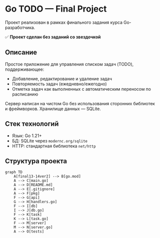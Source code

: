 # Go TODO — Final Project

Проект реализован в рамках финального задания курса Go-разработчика.

✅ **Проект сделан без заданий со звездочкой**

## Описание

Простое приложение для управления списком задач (TODO), поддерживающее:
- Добавление, редактирование и удаление задач
- Повторяемость задач (ежедневно/ежегодно)
- Отметка задач как выполненных с автоматическим переносом по расписанию

Сервер написан на чистом Go без использования сторонних библиотек и фреймворков. Хранилище данных — SQLite.

## Стек технологий
- Язык: Go 1.21+
- БД: SQLite через `modernc.org/sqlite`
- HTTP: стандартная библиотека `net/http`

## Структура проекта

```mermaid
graph TD
    A[final13-14ver2] --> B[go.mod]
    A --> C[main.go]
    A --> D[README.md]
    A --> E[.gitignore]
    A --> F[pkg]
    F --> G[api]
    G --> H[handlers.go]
    F --> I[db]
    I --> J[db.go]
    F --> K[task]
    K --> L[task.go]
    F --> M[server]
    M --> N[server.go]
    A --> O[tests]